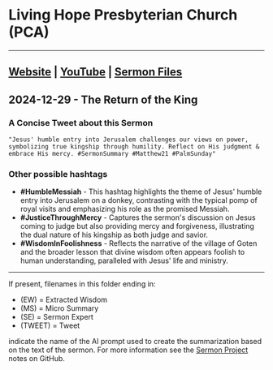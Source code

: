 # Living Hope Presbyterian Church (PCA)

___

## [Website](https://www.livinghopepresbyterian.org/) | [YouTube](https://www.youtube.com/@LivingHopePresbyterianChurch) | [Sermon Files](https://github.com/jobian-ai/LHP-Sermons/tree/sermons/24-12-29)

## 2024-12-29 - The Return of the King

### A Concise Tweet about this Sermon

```"Jesus' humble entry into Jerusalem challenges our views on power, symbolizing true kingship through humility. Reflect on His judgment & embrace His mercy. #SermonSummary #Matthew21 #PalmSunday"```

### Other possible hashtags

- **#HumbleMessiah** - This hashtag highlights the theme of Jesus' humble entry into Jerusalem on a donkey, contrasting with the typical pomp of royal visits and emphasizing his role as the promised Messiah.
- **#JusticeThroughMercy** - Captures the sermon's discussion on Jesus coming to judge but also providing mercy and forgiveness, illustrating the dual nature of his kingship as both judge and savior.
- **#WisdomInFoolishness** - Reflects the narrative of the village of Goten and the broader lesson that divine wisdom often appears foolish to human understanding, paralleled with Jesus' life and ministry.

___

If present, filenames in this folder ending in:

- (EW) = Extracted Wisdom
- (MS) = Micro Summary
- (SE) =  Sermon Expert
- (TWEET) = Tweet

indicate the name of the AI prompt used to create the summarization based on the text of the sermon.  For more information see the [Sermon Project](https://github.com/jobian-ai/LHP-Sermons/tree/main) notes on GitHub.